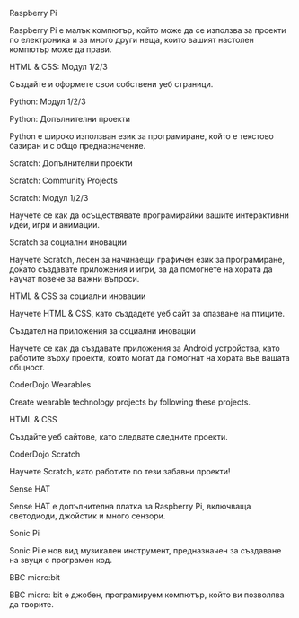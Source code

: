 Raspberry Pi

Raspberry Pi е малък компютър, който може да се използва за проекти по електроника и за много други неща, които вашият настолен компютър може да прави.

HTML & CSS: Модул 1/2/3

Създайте и оформете свои собствени уеб страници.

Python: Модул 1/2/3

Python: Допълнителни проекти

Python е широко използван език за програмиране, който е текстово базиран и с общо предназначение.

Scratch: Допълнителни проекти

Scratch: Community Projects

Scratch: Модул 1/2/3

Научете се как да осъществявате програмирайки вашите интерактивни идеи, игри и анимации.

Scratch за социални иновации

Научете Scratch, лесен за начинаещи графичен език за програмиране, докато създавате приложения и игри, за да помогнете на хората да научат повече за важни въпроси.

HTML & CSS за социални иновации

Научете HTML & CSS, като създадете уеб сайт за опазване на птиците.

Създател на приложения за социални иновации

Научете се как да създавате приложения за Android устройства, като работите върху проекти, които могат да помогнат на хората във вашата общност.

CoderDojo Wearables

Create wearable technology projects by following these projects.

HTML & CSS

Създайте уеб сайтове, като следвате следните проекти.

CoderDojo Scratch

Научете Scratch, като работите по тези забавни проекти!

Sense HAT

Sense HAT е допълнителна платка за Raspberry Pi, включваща светодиоди, джойстик и много сензори.

Sonic Pi

Sonic Pi е нов вид музикален инструмент, предназначен за създаване на звуци с програмен код.

BBC micro:bit

BBC micro: bit е джобен, програмируем компютър, който ви позволява да творите.